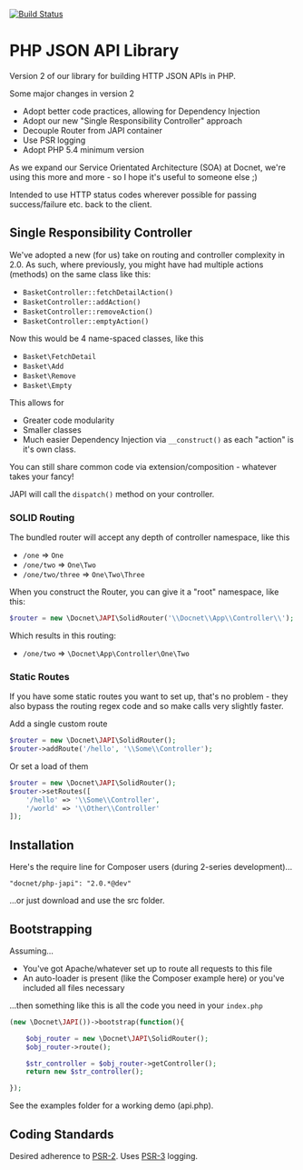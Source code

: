 [![Build Status](https://api.travis-ci.org/DocnetUK/php-japi.svg?branch=2.0)](https://travis-ci.org/DocnetUK/php-japi)

# PHP JSON API Library #

Version 2 of our library for building HTTP JSON APIs in PHP.

Some major changes in version 2
- Adopt better code practices, allowing for Dependency Injection
- Adopt our new "Single Responsibility Controller" approach
- Decouple Router from JAPI container
- Use PSR logging
- Adopt PHP 5.4 minimum version

As we expand our Service Orientated Architecture (SOA) at Docnet, we're using this more and more - so I hope it's useful
to someone else ;)

Intended to use HTTP status codes wherever possible for passing success/failure etc. back to the client.

## Single Responsibility Controller ##

We've adopted a new (for us) take on routing and controller complexity in 2.0. As such, where previously, you might have 
had multiple actions (methods) on the same class like this:

- `BasketController::fetchDetailAction()`
- `BasketController::addAction()`
- `BasketController::removeAction()`
- `BasketController::emptyAction()`

Now this would be 4 name-spaced classes, like this

- `Basket\FetchDetail`
- `Basket\Add`
- `Basket\Remove`
- `Basket\Empty`

This allows for 
- Greater code modularity
- Smaller classes
- Much easier Dependency Injection via `__construct()` as each "action" is it's own class.

You can still share common code via extension/composition - whatever takes your fancy!

JAPI will call the `dispatch()` method on your controller.

### SOLID Routing ###

The bundled router will accept any depth of controller namespace, like this

- `/one` => `One`
- `/one/two` => `One\Two`
- `/one/two/three` => `One\Two\Three`

When you construct the Router, you can give it a "root" namespace, like this:

```php
$router = new \Docnet\JAPI\SolidRouter('\\Docnet\\App\\Controller\\');
```

Which results in this routing:

- `/one/two` => `\Docnet\App\Controller\One\Two`

### Static Routes ###

If you have some static routes you want to set up, that's no problem - they also bypass the routing regex code
and so make calls very slightly faster.

Add a single custom route

```php
$router = new \Docnet\JAPI\SolidRouter();
$router->addRoute('/hello', '\\Some\\Controller');
```

Or set a load of them

```php
$router = new \Docnet\JAPI\SolidRouter();
$router->setRoutes([
    '/hello' => '\\Some\\Controller',
    '/world' => '\\Other\\Controller'
]);
```

## Installation ##

Here's the require line for Composer users (during 2-series development)...

`"docnet/php-japi": "2.0.*@dev"`

...or just download and use the src folder.

## Bootstrapping ##

Assuming...

- You've got Apache/whatever set up to route all requests to this file
- An auto-loader is present (like the Composer example here) or you've included all files necessary

...then something like this is all the code you need in your `index.php`

```php
(new \Docnet\JAPI())->bootstrap(function(){

    $obj_router = new \Docnet\JAPI\SolidRouter();
    $obj_router->route();

    $str_controller = $obj_router->getController();
    return new $str_controller();

});
```

See the examples folder for a working demo (api.php).

## Coding Standards ##

Desired adherence to [PSR-2](https://github.com/php-fig/fig-standards/blob/master/accepted/PSR-2-coding-style-guide.md). Uses [PSR-3](https://github.com/php-fig/log) logging.